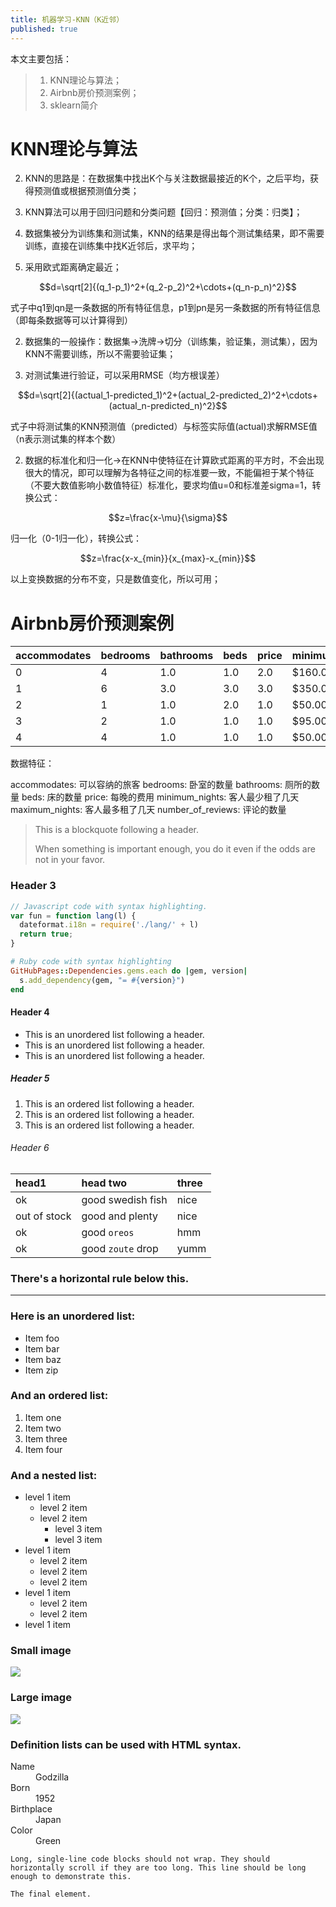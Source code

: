 ```yaml
---
title: 机器学习-KNN（K近邻）
published: true
---
```


<script type="text/javascript" src="http://cdn.mathjax.org/mathjax/latest/MathJax.js?config=default"></script>

本文主要包括：
> 1. KNN理论与算法；
> 1. Airbnb房价预测案例；
> 1. sklearn简介

# [](#header-1)KNN理论与算法

2. KNN的思路是：在数据集中找出K个与关注数据最接近的K个，之后平均，获得预测值或根据预测值分类；

2. KNN算法可以用于回归问题和分类问题【回归：预测值；分类：归类】；

2. 数据集被分为训练集和测试集，KNN的结果是得出每个测试集结果，即不需要训练，直接在训练集中找K近邻后，求平均；

2. 采用欧式距离确定最近；

$$d=\sqrt[2]{(q_1-p_1)^2+(q_2-p_2)^2+\cdots+(q_n-p_n)^2}$$

式子中q1到qn是一条数据的所有特征信息，p1到pn是另一条数据的所有特征信息（即每条数据等可以计算得到）

2. 数据集的一般操作：数据集->洗牌->切分（训练集，验证集，测试集），因为KNN不需要训练，所以不需要验证集；

2. 对测试集进行验证，可以采用RMSE（均方根误差）

$$d=\sqrt[2]{(actual_1-predicted_1)^2+(actual_2-predicted_2)^2+\cdots+(actual_n-predicted_n)^2}$$

式子中将测试集的KNN预测值（predicted）与标签实际值(actual)求解RMSE值（n表示测试集的样本个数）

2. 数据的标准化和归一化->在KNN中使特征在计算欧式距离的平方时，不会出现很大的情况，即可以理解为各特征之间的标准要一致，不能偏袒于某个特征（不要大数值影响小数值特征）标准化，要求均值u=0和标准差sigma=1，转换公式：

$$z=\frac{x-\mu}{\sigma}$$

归一化（0-1归一化），转换公式：

$$z=\frac{x-x_{min}}{x_{max}-x_{min}}$$

以上变换数据的分布不变，只是数值变化，所以可用；

# [](#header-2)Airbnb房价预测案例

| accommodates | bedrooms | bathrooms | beds | price | minimum_nights | maximum_nights |number_of_reviews |
|:-------------|:---------|:----------|:-----|:------|:---------------|:---------------|:-----------------|
|0             |4         |1.0        |1.0   |2.0    |$160.00         |1               |1125              |
|1             |6         |3.0        |3.0   |3.0    |$350.00         |2               |30                |
|2             |1         |1.0        |2.0   |1.0    |$50.00          |2               |1125              |
|3             |2         |1.0        |1.0   |1.0    |$95.00          |1               |1125              |
|4             |4         |1.0        |1.0   |1.0    |$50.00          |7               |1125              |

数据特征：

accommodates: 可以容纳的旅客
bedrooms: 卧室的数量
bathrooms: 厕所的数量
beds: 床的数量
price: 每晚的费用
minimum_nights: 客人最少租了几天
maximum_nights: 客人最多租了几天
number_of_reviews: 评论的数量

> This is a blockquote following a header.
>
> When something is important enough, you do it even if the odds are not in your favor.

### [](#header-3)Header 3

```js
// Javascript code with syntax highlighting.
var fun = function lang(l) {
  dateformat.i18n = require('./lang/' + l)
  return true;
}
```

```ruby
# Ruby code with syntax highlighting
GitHubPages::Dependencies.gems.each do |gem, version|
  s.add_dependency(gem, "= #{version}")
end
```

#### [](#header-4)Header 4

*   This is an unordered list following a header.
*   This is an unordered list following a header.
*   This is an unordered list following a header.

##### [](#header-5)Header 5

1.  This is an ordered list following a header.
2.  This is an ordered list following a header.
3.  This is an ordered list following a header.

###### [](#header-6)Header 6

| head1        | head two          | three |
|:-------------|:------------------|:------|
| ok           | good swedish fish | nice  |
| out of stock | good and plenty   | nice  |
| ok           | good `oreos`      | hmm   |
| ok           | good `zoute` drop | yumm  |

### There's a horizontal rule below this.

* * *

### Here is an unordered list:

*   Item foo
*   Item bar
*   Item baz
*   Item zip

### And an ordered list:

1.  Item one
1.  Item two
1.  Item three
1.  Item four

### And a nested list:

- level 1 item
  - level 2 item
  - level 2 item
    - level 3 item
    - level 3 item
- level 1 item
  - level 2 item
  - level 2 item
  - level 2 item
- level 1 item
  - level 2 item
  - level 2 item
- level 1 item

### Small image

![](https://assets-cdn.github.com/images/icons/emoji/octocat.png)

### Large image

![](https://guides.github.com/activities/hello-world/branching.png)


### Definition lists can be used with HTML syntax.

<dl>
<dt>Name</dt>
<dd>Godzilla</dd>
<dt>Born</dt>
<dd>1952</dd>
<dt>Birthplace</dt>
<dd>Japan</dd>
<dt>Color</dt>
<dd>Green</dd>
</dl>

```
Long, single-line code blocks should not wrap. They should horizontally scroll if they are too long. This line should be long enough to demonstrate this.
```

```
The final element.
```
